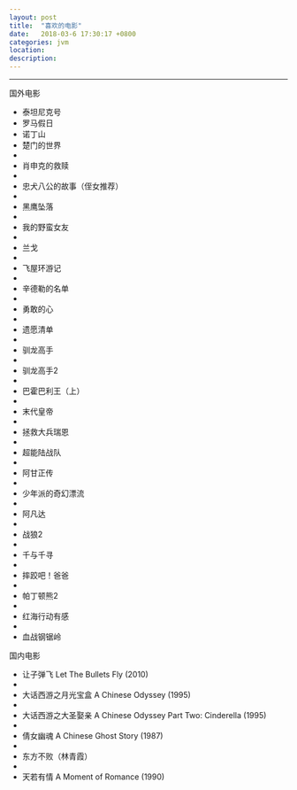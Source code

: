 ```yaml
---
layout: post
title:  "喜欢的电影"
date:   2018-03-6 17:30:17 +0800
categories: jvm
location: 
description: 
---
```

---
国外电影

- 泰坦尼克号
- 罗马假日
- 诺丁山 
- 楚门的世界
- 
- 肖申克的救赎
- 
- 忠犬八公的故事（侄女推荐）
- 
- 黑鹰坠落
- 
- 我的野蛮女友
- 
- 兰戈
- 
- 飞屋环游记
- 
- 辛德勒的名单
- 
- 勇敢的心
- 
- 遗愿清单
- 
- 驯龙高手
- 
- 驯龙高手2
- 
- 巴霍巴利王（上）
- 
- 末代皇帝
- 
- 拯救大兵瑞恩
- 
- 超能陆战队
- 
- 阿甘正传
- 
- 少年派的奇幻漂流
- 
- 阿凡达
- 
- 战狼2
- 
- 千与千寻
- 
- 摔跤吧！爸爸
- 
- 帕丁顿熊2
- 
- 红海行动有感
- 
- 血战钢锯岭

国内电影

- 让子弹飞 Let The Bullets Fly (2010)
- 
- 大话西游之月光宝盒 A Chinese Odyssey (1995)
- 
- 大话西游之大圣娶亲 A Chinese Odyssey Part Two: Cinderella (1995)
- 
- 倩女幽魂 A Chinese Ghost Story (1987)
- 
- 东方不败（林青霞）
- 
- 天若有情 A Moment of Romance (1990)






